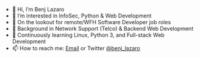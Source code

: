 - 👋 Hi, I’m Benj Lazaro
- 👀 I’m interested in InfoSec, Python & Web Development
- 👀 On the lookout for remote/WFH Software Developer job roles
- 🌱 Background in Network Support (Telco) & Backend Web Development
- 💞️ Continuously learning Linux, Python 3, and Full-stack Web Development
- 📫 How to reach me: <a href="mailto: benjie.work@gmail.com">Email</a> or Twitter <a href="https://twitter.com/benj_lazaro">@benj_lazaro</a>

<!---
benj-lazaro/benj-lazaro is a ✨ special ✨ repository because its `README.md` (this file) appears on your GitHub profile.
You can click the Preview link to take a look at your changes.
--->
